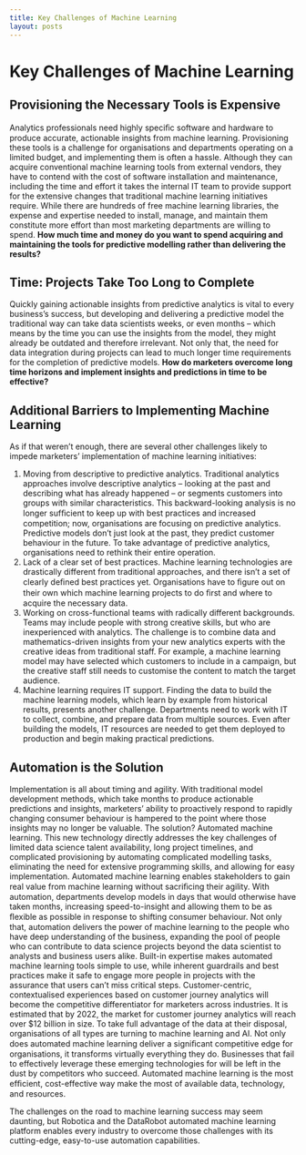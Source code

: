 ```yaml
---
title: Key Challenges of Machine Learning
layout: posts
---
```


# Key Challenges of Machine Learning

## **Provisioning the Necessary Tools is Expensive**
Analytics professionals need highly speciﬁc software and hardware to produce accurate, actionable insights from machine learning. Provisioning these tools is a challenge for organisations and departments operating on a limited budget, and implementing them is often a hassle. Although they can acquire conventional machine learning tools from external vendors, they have to contend with the cost of software installation and maintenance, including the time and effort it takes the internal IT team to provide support for the extensive changes that traditional machine learning initiatives require. While there are hundreds of free machine learning libraries, the expense and expertise needed to install, manage, and maintain them constitute more effort than most marketing departments are willing to spend.
**How much time and money do you want to spend acquiring and maintaining the tools for predictive modelling rather than delivering the results?**

## Time: Projects Take Too Long to Complete
Quickly gaining actionable insights from predictive analytics is vital to every business’s success, but developing and delivering a predictive model the traditional way can take data scientists weeks, or even months – which means by the time you can use the insights from the model, they might already be outdated and therefore irrelevant. Not only that, the need for data integration during projects can lead to much longer time requirements for the completion of predictive models.
**How do marketers overcome long time horizons and implement insights and predictions in time to be effective?**

## Additional Barriers to Implementing Machine Learning 
As if that weren’t enough, there are several other challenges likely to impede marketers’ implementation of machine learning initiatives: 
1. Moving from descriptive to predictive analytics.
Traditional analytics approaches involve descriptive analytics – looking at the past and describing what has already happened – or segments customers into groups with similar characteristics. This backward-looking analysis is no longer sufﬁcient to keep up with best practices and increased competition; now, organisations are focusing on predictive analytics. Predictive models don’t just look at the past, they predict customer behaviour in the future. To take advantage of predictive analytics, organisations need to rethink their entire operation.
2. Lack of a clear set of best practices.
Machine learning technologies are drastically different from traditional approaches, and there isn’t a set of clearly deﬁned best practices yet. Organisations have to ﬁgure out on their own which machine learning projects to do ﬁrst and where to acquire the necessary data.
3. Working on cross-functional teams with radically different backgrounds.
Teams may include people with strong creative skills, but who are inexperienced with analytics. The challenge is to combine data and mathematics-driven insights from your new analytics experts with the creative ideas from traditional staff. For example, a machine learning model may have selected which customers to include in a campaign, but the creative staff still needs to customise the content to match the target audience. 
4. Machine learning requires IT support.
Finding the data to build the machine learning models, which learn by example from historical results, presents another challenge. Departments need to work with IT to collect, combine, and prepare data from multiple sources. Even after building the models, IT resources are needed to get them deployed to production and begin making practical predictions. 

## Automation is the Solution
Implementation is all about timing and agility. With traditional model development methods, which take months to produce actionable predictions and insights, marketers’ ability to proactively respond to rapidly changing consumer behaviour is hampered to the point where those insights may no longer be valuable.
The solution? Automated machine learning. This new technology directly addresses the key challenges of limited data science talent availability, long project timelines, and complicated provisioning by automating complicated modelling tasks, eliminating the need for extensive programming skills, and allowing for easy implementation.
Automated machine learning enables stakeholders to gain real value from machine learning without sacriﬁcing their agility. With automation, departments develop models in days that would otherwise have taken months, increasing speed-to-insight and allowing them to be as ﬂexible as possible in response to shifting consumer behaviour.
Not only that, automation delivers the power of machine learning to the people who have deep understanding of the business, expanding the pool of people who can contribute to data science projects beyond the data scientist to analysts and business users alike. Built-in expertise makes automated machine learning tools simple to use, while inherent guardrails and best practices make it safe to engage more people in projects with the assurance that users can’t miss critical steps.
Customer-centric, contextualised experiences based on customer journey analytics will become the competitive differentiator for marketers across industries. It is estimated that by 2022, the market for customer journey analytics will reach over $12 billion in size. To take full advantage of the data at their disposal, organisations of all types are turning to machine learning and AI.
Not only does automated machine learning deliver a signiﬁcant competitive edge for organisations, it transforms virtually everything they do. Businesses that fail to effectively leverage these emerging technologies for will be left in the dust by competitors who succeed. Automated machine learning is the most efﬁcient, cost-effective way make the most of available data, technology, and resources. 

The challenges on the road to machine learning success may seem daunting, but Robotica and the DataRobot automated machine learning platform enables every industry to overcome those challenges with its cutting-edge, easy-to-use automation capabilities. 
